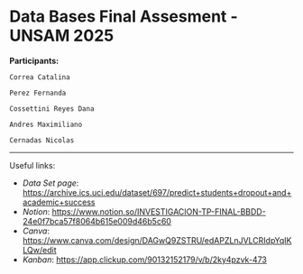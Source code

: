 # Data Bases Final Assesment - UNSAM 2025
**Participants:**

    Correa Catalina

    Perez Fernanda
  
    Cossettini Reyes Dana
  
    Andres Maximiliano
  
    Cernadas Nicolas
    
-----

Useful links:
- _Data Set page_: https://archive.ics.uci.edu/dataset/697/predict+students+dropout+and+academic+success
- _Notion_: https://www.notion.so/INVESTIGACION-TP-FINAL-BBDD-24e0f7bca57f8064b615e009d46b5c60
- _Canva_: https://www.canva.com/design/DAGwQ9ZSTRU/edAPZLnJVLCRIdpYqIKLQw/edit
- _Kanban_: https://app.clickup.com/90132152179/v/b/2ky4pzvk-473
